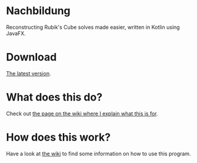 # Nachbildung
Reconstructing Rubik's Cube solves made easier, written in Kotlin using JavaFX.

# Download
[The latest version](https://github.com/RedstoneTim/Nachbildung/releases/latest).

# What does this do?
Check out [the page on the wiki where I explain what this is for](https://github.com/RedstoneTim/Nachbildung/wiki/What-is-this-for%3F).

# How does this work?
Have a look at [the wiki](https://github.com/RedstoneTim/Nachbildung/wiki) to find some information on how to use this program.
